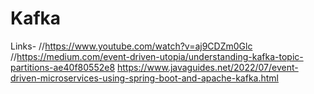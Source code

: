 # Kafka
Links-
//https://www.youtube.com/watch?v=aj9CDZm0Glc
//https://medium.com/event-driven-utopia/understanding-kafka-topic-partitions-ae40f80552e8
https://www.javaguides.net/2022/07/event-driven-microservices-using-spring-boot-and-apache-kafka.html
